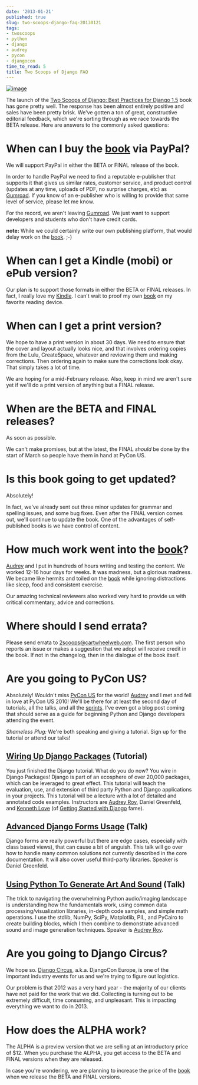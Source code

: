 ```yaml
---
date: '2013-01-21'
published: true
slug: two-scoops-django-faq-20130121
tags:
- twoscoops
- python
- django
- audrey
- pycon
- djangocon
time_to_read: 5
title: Two Scoops of Django FAQ
---
```


[![image](https://s3.amazonaws.com/pydanny/frontispiece.png)](https://twoscoopspress.org/products/two-scoops-of-django-1-5/)

The launch of the [Two Scoops of Django: Best Practices for Django
1.5](https://twoscoopspress.org/products/two-scoops-of-django-1-5) book has gone pretty well. The response
has been almost entirely positive and sales have been pretty brisk.
We've gotten a ton of great, constructive editorial feedback, which
we're sorting through as we race towards the BETA release. Here are
answers to the commonly asked questions:

When can I buy the [book](https://twoscoopspress.org/products/two-scoops-of-django-1-5) via PayPal?
================================================================

We will support PayPal in either the BETA or FINAL release of the book.

In order to handle PayPal we need to find a reputable e-publisher that
supports it that gives us similar rates, customer service, and product
control (updates at any time, uploads of PDF, no surprise charges, etc)
as [Gumroad](http://gumroad.com). If you know of an e-publisher who is
willing to provide that same level of service, please let me know.

For the record, we aren't leaving [Gumroad](http://gumroad.com). We
just want to support developers and students who don't have credit
cards.

**note:** While we could certainly write our own publishing platform,
that would delay work on the [book](https://twoscoopspress.org/products/two-scoops-of-django-1-5). ;-)

When can I get a Kindle (mobi) or ePub version?
===============================================

Our plan is to support those formats in either the BETA or FINAL
releases. In fact, I really love my
[Kindle](http://www.amazon.com/gp/product/B007HCCNJU/?ie=UTF8&tag=ihpydanny-20).
I can't wait to proof my own [book](https://twoscoopspress.org/products/two-scoops-of-django-1-5) on my
favorite reading device.

When can I get a print version?
===============================

We hope to have a print version in about 30 days. We need to ensure that
the cover and layout actually looks nice, and that involves ordering
copies from the Lulu, CreateSpace, whatever and reviewing them and
making corrections. Then ordering again to make sure the corrections
look okay. That simply takes a lot of time.

We are hoping for a mid-February release. Also, keep in mind we aren't
sure yet if we'll do a print version of anything but a FINAL release.

When are the BETA and FINAL releases?
=====================================

As soon as possible.

We can't make promises, but at the latest, the FINAL *should* be done
by the start of March so people have them in hand at PyCon US.

Is this book going to get updated?
==================================

Absolutely!

In fact, we've already sent out three minor updates for grammar and
spelling issues, and some bug fixes. Even after the FINAL version comes
out, we'll continue to update the book. One of the advantages of
self-published books is we have control of content.

How much work went into the [book](https://twoscoopspress.org/products/two-scoops-of-django-1-5)?
==============================================================

[Audrey](http://audreymroy.com) and I put in hundreds of hours writing
and testing the content. We worked 12-16 hour days for weeks. It was
madness, but a glorious madness. We became like hermits and toiled on
the [book](https://twoscoopspress.org/products/two-scoops-of-django-1-5) while ignoring distractions like
sleep, food and consistent exercise.

Our amazing technical reviewers also worked very hard to provide us with
critical commentary, advice and corrections.

Where should I send errata?
===========================

Please send errata to <2scoops@cartwheelweb.com>. The first person who
reports an issue or makes a suggestion that we adopt will receive credit
in the book. If not in the changelog, then in the dialogue of the book
itself.

Are you going to PyCon US?
==========================

Absolutely! Wouldn't miss [PyCon US](https://us.pycon.org/2013/) for
the world! [Audrey](http://audreymroy.com) and I met and fell in love at
PyCon US 2010! We'll be there for at least the second day of tutorials,
all the talks, and all the
[sprints](https://us.pycon.org/2013/community/sprints/). I've even got
a blog post coming that should serve as a guide for beginning Python and
Django developers attending the event.

*Shameless Plug:* We're both speaking and giving a tutorial. Sign up
for the tutorial or attend our talks!

[Wiring Up Django Packages](https://us.pycon.org/2013/schedule/presentation/11/) (Tutorial)
-------------------------------------------------------------------------------------------

You just finished the Django tutorial. What do you do now? You wire in
Django Packages! Django is part of an ecosphere of over 20,000 packages,
which can be leveraged to great effect. This tutorial will teach the
evaluation, use, and extension of third party Python and Django
applications in your projects. This tutorial will be a lecture with a
lot of detailed and annotated code examples. Instructors are [Audrey
Roy](http://audreymroy.com), Daniel Greenfeld, and [Kenneth
Love](http://brack3t.com/) (of [Getting Started with
Django](http://gettingstartedwithdjango.com/) fame).

[Advanced Django Forms Usage](https://us.pycon.org/2013/schedule/presentation/101/) (Talk)
------------------------------------------------------------------------------------------

Django forms are really powerful but there are edge cases, especially
with class based views), that can cause a bit of anguish. This talk will
go over how to handle many common solutions not currently described in
the core documentation. It will also cover useful third-party libraries.
Speaker is Daniel Greenfeld.

[Using Python To Generate Art And Sound](https://us.pycon.org/2013/schedule/presentation/58/) (Talk)
----------------------------------------------------------------------------------------------------

The trick to navigating the overwhelming Python audio/imaging landscape
is understanding how the fundamentals work, using common data
processing/visualization libraries, in-depth code samples, and simple
math operations. I use the stdlib, NumPy, SciPy, Matplotlib, PIL, and
PyCairo to create building blocks, which I then combine to demonstrate
advanced sound and image generation techniques. Speaker is [Audrey
Roy](http://audreymroy.com).

Are you going to Django Circus?
===============================

We hope so. [Django Circus](http://2013.djangocon.eu/), a.k.a. DjangoCon
Europe, is one of the important industry events for us and we're trying
to figure out logistics.

Our problem is that 2012 was a very hard year - the majority of our
clients have not paid for the work that we did. Collecting is turning
out to be extremely difficult, time consuming, and unpleasant. This is
impacting everything we want to do in 2013.

How does the ALPHA work?
========================

The ALPHA is a preview version that we are selling at an introductory
price of $12. When you purchase the ALPHA, you get access to the BETA
and FINAL versions when they are released.

In case you're wondering, we are planning to increase the price of the
[book](https://twoscoopspress.org/products/two-scoops-of-django-1-5) when we release the BETA and FINAL
versions.
